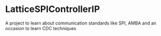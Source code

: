 # LatticeSPIControllerIP
A project to learn about communication standards like SPI, AMBA and an occasion to learn CDC techniques
